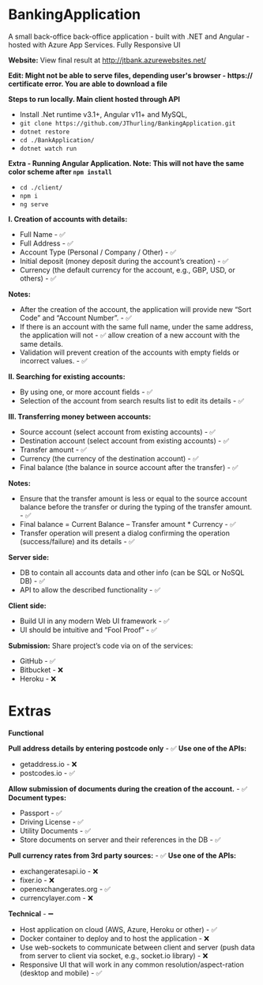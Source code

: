 # BankingApplication
A small back-office back-office application - built with .NET and Angular - hosted with Azure App Services. Fully Responsive UI

**Website:**
View final result at http://jtbank.azurewebsites.net/

**Edit: Might not be able to serve files, depending user's browser - https:// certificate error. You are able to download a file**

**Steps to run locally. Main client hosted through API**
- Install .Net runtime v3.1+, Angular v11+ and MySQL,
- `git clone https://github.com/JThurling/BankingApplication.git`
- `dotnet restore`
- `cd ./BankApplication/`
- `dotnet watch run`

**Extra - Running Angular Application. Note: This will not have the same color scheme after `npm install`**
- `cd ./client/`
- `npm i`
- `ng serve`

**I. Creation of accounts with details:**
- Full Name - ✅
- Full Address - ✅
- Account Type (Personal / Company / Other) - ✅
- Initial deposit (money deposit during the account’s creation) - ✅
- Currency (the default currency for the account, e.g., GBP, USD, or others) - ✅

**Notes:**
- After the creation of the account, the application will provide new “Sort Code” and “Account Number”. - ✅
- If there is an account with the same full name, under the same address, the application will not - ✅
 allow creation of a new account with the same details.
- Validation will prevent creation of the accounts with empty fields or incorrect values. - ✅


**II. Searching for existing accounts:**
- By using one, or more account fields - ✅
- Selection of the account from search results list to edit its details - ✅

**III. Transferring money between accounts:**
- Source account (select account from existing accounts) - ✅
- Destination account (select account from existing accounts) - ✅
- Transfer amount - ✅
- Currency (the currency of the destination account) - ✅
- Final balance (the balance in source account after the transfer) - ✅

**Notes:**
- Ensure that the transfer amount is less or equal to the source account balance before the
transfer or during the typing of the transfer amount. - ✅
- Final balance = Current Balance – Transfer amount * Currency - ✅
- Transfer operation will present a dialog confirming the operation (success/failure) and its details - ✅

**Server side:**
- DB to contain all accounts data and other info (can be SQL or NoSQL DB) - ✅
- API to allow the described functionality - ✅

**Client side:**
- Build UI in any modern Web UI framework - ✅
- UI should be intuitive and “Fool Proof” - ✅

**Submission:**
Share project’s code via on of the services:
- GitHub - ✅
- Bitbucket - ❌
- Heroku  - ❌

# Extras

**Functional**

**Pull address details by entering postcode only** - ✅
**Use one of the APIs:**
- getaddress.io  - ❌
- postcodes.io - ✅

**Allow submission of documents during the creation of the account.** - ✅
**Document types:**
- Passport - ✅
- Driving License - ✅
- Utility Documents - ✅
- Store documents on server and their references in the DB - ✅

**Pull currency rates from 3rd party sources:** - ✅
**Use one of the APIs:**
- exchangeratesapi.io  - ❌
- fixer.io  - ❌
- openexchangerates.org - ✅
- currencylayer.com  - ❌

**Technical** - ➖
- Host application on cloud (AWS, Azure, Heroku or other) - ✅
- Docker container to deploy and to host the application - ❌
- Use web-sockets to communicate between client and server (push data from server to client
via socket, e.g., socket.io library)  - ❌
- Responsive UI that will work in any common resolution/aspect-ration (desktop and mobile) - ✅
